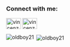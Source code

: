 <h3 align="left">Connect with me:</h3>
<p align="left">
<a href="https://twitter.com/vincenzosantuc1" target="blank"><img align="center" src="https://raw.githubusercontent.com/rahuldkjain/github-profile-readme-generator/master/src/images/icons/Social/twitter.svg" alt="vincenzosantuc1" height="30" width="40" /></a>
<a href="https://www.linkedin.com/in/vincenzo-santucci-b1721097" target="blank"><img align="center" src="https://raw.githubusercontent.com/rahuldkjain/github-profile-readme-generator/master/src/images/icons/Social/linked-in-alt.svg" alt="vincenzo santucci" height="30" width="40" /></a>
</p>

<p><img align="left" src="https://github-readme-stats.vercel.app/api/top-langs?username=oldboy21&show_icons=true&locale=en&layout=compact&theme=chartreuse-dark" alt="oldboy21" /></p>

<p>&nbsp;<img align="center" src="https://github-readme-stats.vercel.app/api?username=oldboy21&show_icons=true&locale=en&theme=chartreuse-dark" alt="oldboy21" /></p>

